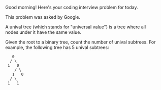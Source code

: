Good morning! Here's your coding interview problem for today.

This problem was asked by Google.

A unival tree (which stands for "universal value") is a tree where all  
nodes under it have the same value.

Given the root to a binary tree, count the number of unival subtrees.
For example, the following tree has 5 unival subtrees:

```
   0
  / \
 1   0
    / \
   1   0
  / \
 1   1
```
